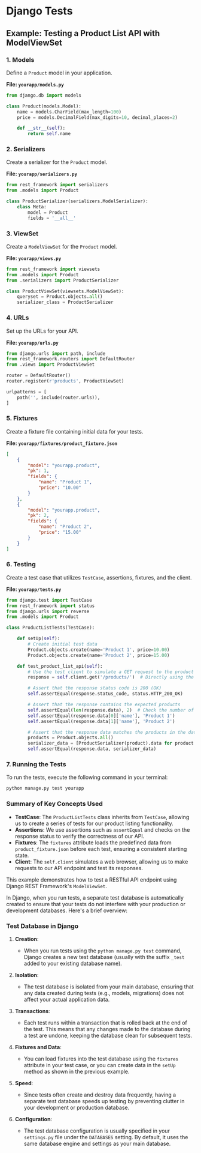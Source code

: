 # Django Tests

## Example: Testing a Product List API with ModelViewSet

### 1. Models

Define a `Product` model in your application.

**File: `yourapp/models.py`**

```python
from django.db import models

class Product(models.Model):
    name = models.CharField(max_length=100)
    price = models.DecimalField(max_digits=10, decimal_places=2)

    def __str__(self):
        return self.name
```

### 2. Serializers

Create a serializer for the `Product` model.

**File: `yourapp/serializers.py`**

```python
from rest_framework import serializers
from .models import Product

class ProductSerializer(serializers.ModelSerializer):
    class Meta:
        model = Product
        fields = '__all__'
```

### 3. ViewSet

Create a `ModelViewSet` for the `Product` model.

**File: `yourapp/views.py`**

```python
from rest_framework import viewsets
from .models import Product
from .serializers import ProductSerializer

class ProductViewSet(viewsets.ModelViewSet):
    queryset = Product.objects.all()
    serializer_class = ProductSerializer
```

### 4. URLs

Set up the URLs for your API.

**File: `yourapp/urls.py`**

```python
from django.urls import path, include
from rest_framework.routers import DefaultRouter
from .views import ProductViewSet

router = DefaultRouter()
router.register(r'products', ProductViewSet)

urlpatterns = [
    path('', include(router.urls)),
]
```

### 5. Fixtures

Create a fixture file containing initial data for your tests.

**File: `yourapp/fixtures/product_fixture.json`**

```json
[
    {
        "model": "yourapp.product",
        "pk": 1,
        "fields": {
            "name": "Product 1",
            "price": "10.00"
        }
    },
    {
        "model": "yourapp.product",
        "pk": 2,
        "fields": {
            "name": "Product 2",
            "price": "15.00"
        }
    }
]
```

### 6. Testing

Create a test case that utilizes `TestCase`, assertions, fixtures, and the client.

**File: `yourapp/tests.py`**

```python
from django.test import TestCase
from rest_framework import status
from django.urls import reverse
from .models import Product

class ProductListTests(TestCase):

    def setUp(self):
        # Create initial test data
        Product.objects.create(name='Product 1', price=10.00)
        Product.objects.create(name='Product 2', price=15.00)

    def test_product_list_api(self):
        # Use the test client to simulate a GET request to the product list API
        response = self.client.get('/products/')  # Directly using the URL path

        # Assert that the response status code is 200 (OK)
        self.assertEqual(response.status_code, status.HTTP_200_OK)

        # Assert that the response contains the expected products
        self.assertEqual(len(response.data), 2)  # Check the number of products
        self.assertEqual(response.data[0]['name'], 'Product 1')
        self.assertEqual(response.data[1]['name'], 'Product 2')

        # Assert that the response data matches the products in the database
        products = Product.objects.all()
        serializer_data = [ProductSerializer(product).data for product in products]
        self.assertEqual(response.data, serializer_data)
```

### 7. Running the Tests

To run the tests, execute the following command in your terminal:

```bash
python manage.py test yourapp
```

### Summary of Key Concepts Used

- **TestCase**: The `ProductListTests` class inherits from `TestCase`, allowing us to create a series of tests for our product listing functionality.
- **Assertions**: We use assertions such as `assertEqual` and checks on the response status to verify the correctness of our API.
- **Fixtures**: The `fixtures` attribute loads the predefined data from `product_fixture.json` before each test, ensuring a consistent starting state.
- **Client**: The `self.client` simulates a web browser, allowing us to make requests to our API endpoint and test its responses.

This example demonstrates how to test a RESTful API endpoint using Django REST Framework's `ModelViewSet`.

In Django, when you run tests, a separate test database is automatically created to ensure that your tests do not interfere with your production or development databases. Here's a brief overview:

### Test Database in Django

1. **Creation**:
   - When you run tests using the `python manage.py test` command, Django creates a new test database (usually with the suffix `_test` added to your existing database name).

2. **Isolation**:
   - The test database is isolated from your main database, ensuring that any data created during tests (e.g., models, migrations) does not affect your actual application data.

3. **Transactions**:
   - Each test runs within a transaction that is rolled back at the end of the test. This means that any changes made to the database during a test are undone, keeping the database clean for subsequent tests.

4. **Fixtures and Data**:
   - You can load fixtures into the test database using the `fixtures` attribute in your test case, or you can create data in the `setUp` method as shown in the previous example.

5. **Speed**:
   - Since tests often create and destroy data frequently, having a separate test database speeds up testing by preventing clutter in your development or production database.

6. **Configuration**:
   - The test database configuration is usually specified in your `settings.py` file under the `DATABASES` setting. By default, it uses the same database engine and settings as your main database.
